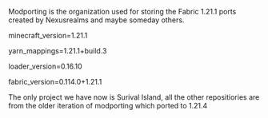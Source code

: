 Modporting is the organization used for storing the Fabric 1.21.1 ports created by Nexusrealms and maybe someday others.

minecraft_version=1.21.1

yarn_mappings=1.21.1+build.3

loader_version=0.16.10

fabric_version=0.114.0+1.21.1

The only project we have now is Surival Island, all the other repositiories are from the older iteration of modporting which ported to 1.21.4
<!--

**Here are some ideas to get you started:**

🙋‍♀️ A short introduction - what is your organization all about?
🌈 Contribution guidelines - how can the community get involved?
👩‍💻 Useful resources - where can the community find your docs? Is there anything else the community should know?
🍿 Fun facts - what does your team eat for breakfast?
🧙 Remember, you can do mighty things with the power of [Markdown](https://docs.github.com/github/writing-on-github/getting-started-with-writing-and-formatting-on-github/basic-writing-and-formatting-syntax)
-->
